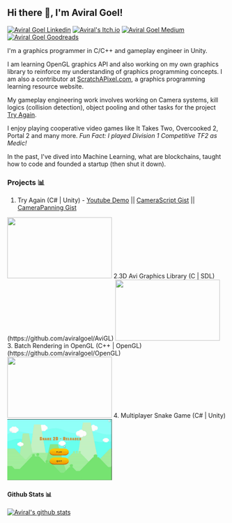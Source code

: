 <h2> Hi there 👋, I'm Aviral Goel! </h2>
    
[![Aviral Goel Linkedin](https://img.shields.io/badge/LinkedIn-0077B5?style=for-the-badge&logo=linkedin&logoColor=white)](https://www.linkedin.com/in/goelaviral/)
[![Aviral's Itch.io](https://img.shields.io/static/v1?style=for-the-badge&message=Itch.io&color=FA5C5C&logo=Itch.io&logoColor=FFFFFF&label=)](https://aviralgoel.itch.io/)
[![Aviral Goel Medium](https://img.shields.io/badge/Medium-000000?style=for-the-badge&logo=medium&logoColor=white)](https://medium.com/@goelaviral)
[![Aviral Goel Goodreads](https://img.shields.io/static/v1?style=for-the-badge&message=Goodreads&color=372213&logo=Goodreads&logoColor=FFFFFF&label=)](https://www.goodreads.com/user/show/11245948-aviral-goel)

<!-- This is using base64 encoded image. If you have a small image, you can upload the base64 version of it :D https://www.base64-image.de/ -->

I'm a graphics programmer in C/C++ and gameplay engineer in Unity. 

I am learning OpenGL graphics API and also working on my own graphics library to reinforce my understanding of graphics programming concepts. I am also a contributor at [ScratchAPixel.com](https://www.scratchapixel.com/), a graphics programming learning resource website.

My gameplay engineering work involves working on Camera systems, kill logics (collision detection), object pooling and other tasks for the project [Try Again](https://www.youtube.com/watch?v=Id0R-IruQTw).



I enjoy playing cooperative video games like It Takes Two, Overcooked 2, Portal 2 and many more. 
*Fun Fact: I played Division 1 Competitive TF2 as Medic!*

In the past, I've dived into Machine Learning, what are blockchains, taught how to code and founded a startup (then shut it down). 


### Projects 📊

1. Try Again (C# | Unity) - [Youtube Demo](https://www.youtube.com/watch?v=Id0R-IruQTw) || [CameraScript Gist](https://gist.github.com/aviralgoel/ba882a0843360acf5653a216b429b9a5) || [CameraPanning Gist](https://gist.github.com/aviralgoel/d6ee3b01aac6e7688672947f894bdcc5)
<img src="https://user-images.githubusercontent.com/5007364/206230432-6b358225-5d88-4c40-921d-ed872b6330f1.png" width="240" height="140" />
2.3D Avi Graphics Library (C | SDL) (https://github.com/aviralgoel/AviGL)
<img src="https://github.com/aviralgoel/AviGL/blob/master/MyProject/progress/demo00.gif" width="240" height="140" />
3. Batch Rendering in OpenGL (C++ | OpenGL) (https://github.com/aviralgoel/OpenGL)
<img width="240" height="140" src="https://github.com/aviralgoel/Avirals-Graphics-Library/blob/main/1664963919759.gif">
4. Multiplayer Snake Game (C# | Unity)
<img width="240" height="140" src="https://github.com/aviralgoel/Snake-2D-LocalMultiPlayer/blob/main/Assets/Game%20Repo%20Images/demo.gif?raw=true">




#### Github Stats 📊

[![Aviral's github stats](https://github-readme-stats.vercel.app/api?username=aviralgoel)](https://github.com/anuraghazra/github-readme-stats)










